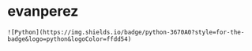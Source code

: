 # evanperez


	![Python](https://img.shields.io/badge/python-3670A0?style=for-the-badge&logo=python&logoColor=ffdd54)

